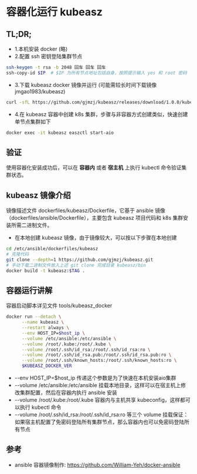 # 容器化运行 kubeasz

## TL;DR;

- 1.本机安装 docker (略) 
- 2.配置 ssh 密钥登陆集群节点

``` bash
ssh-keygen -t rsa -b 2048 回车 回车 回车
ssh-copy-id $IP  # $IP 为所有节点地址包括自身，按照提示输入 yes 和 root 密码
```

- 3.下载 kubeasz docker 镜像并运行 (可能需较长时间下载镜像jmgao1983/kubeasz)

``` bash
curl -sfL https://github.com/gjmzj/kubeasz/releases/download/1.0.0/kubeasz-docker-1.0.0 | bash -
```

- 4.在 kubeasz 容器中创建 k8s 集群，步骤与非容器方式创建类似，快速创建单节点集群如下

``` bash
docker exec -it kubeasz easzctl start-aio
```

## 验证

使用容器化安装成功后，可以在 **容器内** 或者 **宿主机** 上执行 kubectl 命令验证集群状态。

## kubeasz 镜像介绍

镜像描述文件 dockerfiles/kubeasz/Dockerfile，它基于 ansible 镜像（dockerfiles/ansible/Dockerfile），主要包含 kubeasz 项目代码和 k8s 集群安装所需二进制文件。

- 在本地创建 kubeasz 镜像，由于镜像较大，可以按以下步骤在本地创建

``` bash
cd /etc/ansible/dockerfiles/kubeasz
# 克隆代码
git clone --depth=1 https://github.com/gjmzj/kubeasz.git
# 手动下载二进制文件放入上述 git clone 完成目录 kubeasz/bin 
docker build -t kubeasz:$TAG .
```

## 容器运行讲解

容器启动脚本详见文件 tools/kubeasz_docker

``` bash
docker run --detach \
      --name kubeasz \
      --restart always \
      --env HOST_IP=$host_ip \
      --volume /etc/ansible:/etc/ansible \
      --volume /root/.kube:/root/.kube \
      --volume /root/.ssh/id_rsa:/root/.ssh/id_rsa:ro \
      --volume /root/.ssh/id_rsa.pub:/root/.ssh/id_rsa.pub:ro \
      --volume /root/.ssh/known_hosts:/root/.ssh/known_hosts:ro \
      $KUBEASZ_DOCKER_VER
```

- --env HOST_IP=$host_ip 传递这个参数是为了快速在本机安装aio集群
- --volume /etc/ansible:/etc/ansible 挂载本地目录，这样可以在宿主机上修改集群配置，然后在容器内执行 ansible 安装
- --volume /root/.kube:/root/.kube 容器内与主机共享 kubeconfig，这样都可以执行 kubectl 命令
- --volume /root/.ssh/id_rsa:/root/.ssh/id_rsa:ro 等三个 volume 挂载保证：如果宿主机配置了免密码登陆所有集群节点，那么容器内也可以免密码登陆所有节点

## 参考

- ansible 容器镜像制作: https://github.com/William-Yeh/docker-ansible
